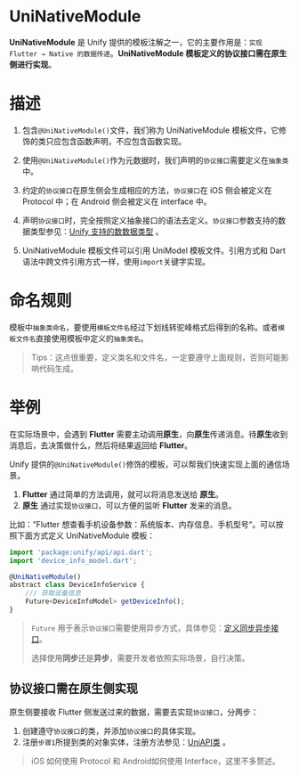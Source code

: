 
# UniNativeModule
**UniNativeModule** 是 Unify 提供的模板注解之一，它的主要作用是：`实现 Flutter → Native 的数据传递`。**UniNativeModule 模板定义的协议接口需在原生侧进行实现**。

# 描述
1. 包含`@UniNativeModule()`文件，我们称为 UniNativeModule 模板文件，它修饰的类只应包含函数声明，不应包含函数实现。

2. 使用`@UniNativeModule()`作为元数据时，我们声明的`协议接口`需要定义在`抽象类`中。

3. 约定的`协议接口`在原生侧会生成相应的方法，`协议接口`在 iOS 侧会被定义在 Protocol 中；在 Android 侧会被定义在 interface 中。

4. 声明`协议接口`时，完全按照定义抽象接口的语法去定义。`协议接口`参数支持的数据类型参见：[Unify 支持的数数据类型](../06.基础能力/9.支持的数据类型.md) 。

5. UniNativeModule 模板文件可以引用 UniModel 模板文件。引用方式和 Dart 语法中跨文件引用方式一样，使用`import`关键字实现。

# 命名规则
模板中`抽象类命名`，要使用`模板文件名`经过下划线转驼峰格式后得到的名称。或者`模板文件名`直接使用模板中定义的`抽象类名`。
>Tips：这点很重要，定义类名和文件名，一定要遵守上面规则，否则可能影响代码生成。

# 举例
在实际场景中，会遇到 **Flutter** 需要主动调用**原生**，向**原生**传递消息。待**原生**收到消息后，去决策做什么，然后将结果返回给 **Flutter**。

Unify 提供的`@UniNativeModule()`修饰的模板，可以帮我们快速实现上面的通信场景。

1. **Flutter** 通过简单的方法调用，就可以将消息发送给 **原生**。
2. **原生** 通过实现`协议接口`，可以方便的监听 **Flutter** 发来的消息。

比如：”Flutter 想查看手机设备参数：系统版本、内存信息、手机型号“。可以按照下面方式定义 UniNativeModule 模板：

```javascript
import 'package:unify/api/api.dart';
import 'device_info_model.dart';

@UniNativeModule()
abstract class DeviceInfoService {
    /// 获取设备信息
    Future<DeviceInfoModel> getDeviceInfo();
}
```

> `Future` 用于表示`协议接口`需要使用异步方式，具体参见：[定义同步异步接口](../06.基础能力/7.定义同步异步接口.md)。
> 
> 选择使用**同步**还是**异步**，需要开发者依照实际场景，自行决策。

## 协议接口需在原生侧实现
原生侧要接收 Flutter 侧发送过来的数据，需要去实现`协议接口`，分两步：

1. 创建遵守`协议接口`的类，并添加`协议接口`的具体实现。
2. 注册`步骤1`所提到类的对象实体，注册方法参见：[UniAPI类](../06.基础能力/5.UniApi.md) 。

> iOS 如何使用 Protocol 和 Android如何使用 Interface，这里不多赘述。